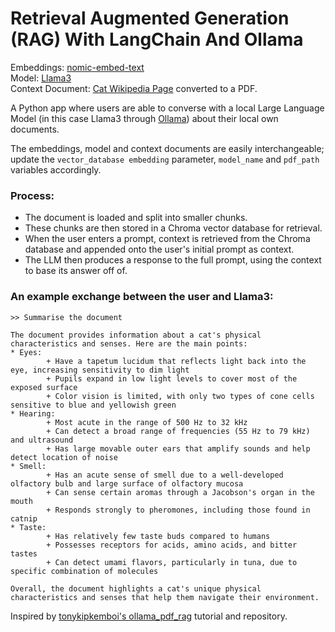 # Retrieval Augmented Generation (RAG) With LangChain And Ollama

Embeddings: [nomic-embed-text](https://ollama.com/library/nomic-embed-text)  
Model: [Llama3](https://ollama.com/library/llama3)  
Context Document: [Cat Wikipedia Page](https://en.wikipedia.org/wiki/Cat) converted to a PDF.

A Python app where users are able to converse with a local Large Language Model (in this case Llama3 through [Ollama](https://ollama.com/)) about their local own documents.  

The embeddings, model and context documents are easily interchangeable; update the `vector_database embedding` parameter, `model_name` and `pdf_path` variables accordingly.

### Process:
- The document is loaded and split into smaller chunks.
- These chunks are then stored in a Chroma vector database for retrieval.
- When the user enters a prompt, context is retrieved from the Chroma database and appended onto the user's initial prompt as context.
- The LLM then produces a response to the full prompt, using the context to base its answer off of.

### An example exchange between the user and Llama3:
```
>> Summarise the document

The document provides information about a cat's physical characteristics and senses. Here are the main points:
* Eyes:
        + Have a tapetum lucidum that reflects light back into the eye, increasing sensitivity to dim light
        + Pupils expand in low light levels to cover most of the exposed surface
        + Color vision is limited, with only two types of cone cells sensitive to blue and yellowish green
* Hearing:
        + Most acute in the range of 500 Hz to 32 kHz
        + Can detect a broad range of frequencies (55 Hz to 79 kHz) and ultrasound
        + Has large movable outer ears that amplify sounds and help detect location of noise
* Smell:
        + Has an acute sense of smell due to a well-developed olfactory bulb and large surface of olfactory mucosa
        + Can sense certain aromas through a Jacobson's organ in the mouth
        + Responds strongly to pheromones, including those found in catnip
* Taste:
        + Has relatively few taste buds compared to humans
        + Possesses receptors for acids, amino acids, and bitter tastes
        + Can detect umami flavors, particularly in tuna, due to specific combination of molecules

Overall, the document highlights a cat's unique physical characteristics and senses that help them navigate their environment.
```

Inspired by [tonykipkemboi's ollama_pdf_rag](https://github.com/tonykipkemboi/ollama_pdf_rag) tutorial and repository.